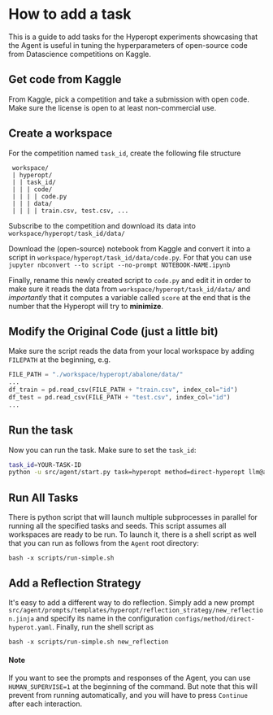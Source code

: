 # How to add a task

This is a guide to add tasks for the Hyperopt experiments showcasing that the Agent is useful in tuning the
hyperparameters of open-source code from Datascience competitions on Kaggle.

## Get code from Kaggle

From Kaggle, pick a competition and take a submission with open code.
Make sure the license is open to at least non-commercial use.

## Create a workspace

For the competition named `task_id`, create the following file structure

```
 workspace/
 | hyperopt/
 | | task_id/
 | | | code/
 | | | | code.py      
 | | | data/
 | | | | train.csv, test.csv, ...
``` 

Subscribe to the competition and download its data into `workspace/hyperopt/task_id/data/`

Download the (open-source) notebook from Kaggle and convert it into a script
in `workspace/hyperopt/task_id/data/code.py`. For that you can
use `jupyter nbconvert --to script --no-prompt NOTEBOOK-NAME.ipynb`

Finally, rename this newly created script to `code.py` and edit it in order to make sure it reads the data
from `workspace/hyperopt/task_id/data/` and *importantly* that it computes a variable called `score` at the end that is
the number that the Hyperopt will try to **minimize**.

## Modify the Original Code (just a little bit)

Make sure the script reads the data from your local workspace by adding `FILEPATH` at the beginning, e.g.

```python
FILE_PATH = "./workspace/hyperopt/abalone/data/"
...
df_train = pd.read_csv(FILE_PATH + "train.csv", index_col="id")
df_test = pd.read_csv(FILE_PATH + "test.csv", index_col="id")
...
```

## Run the task

Now you can run the task. Make sure to set the `task_id`:

```bash
task_id=YOUR-TASK-ID
python -u src/agent/start.py task=hyperopt method=direct-hyperopt llm@agent.llm=openai/gpt3.5 task.task_id=$task_id
```

## Run All Tasks

There is python script that will launch multiple subprocesses in parallel for running all the specified tasks and seeds.
This script assumes all workspaces are ready to be run. To launch it, there is a shell script as well that you can run
as follows from the `Agent` root directory:

```shell
bash -x scripts/run-simple.sh 
```

## Add a Reflection Strategy

It's easy to add a different way to do reflection. Simply add a new
prompt `src/agent/prompts/templates/hyperopt/reflection_strategy/new_reflection.jinja` and specify its name in the
configuration `configs/method/direct-hyperot.yaml`. Finally, run the shell script as

```shell
bash -x scripts/run-simple.sh new_reflection
```

#### Note

If you want to see the prompts and responses of the Agent, you can use `HUMAN_SUPERVISE=1` at the beginning of the
command. But note that this will prevent from running automatically, and you will have to press `Continue` after each
interaction.